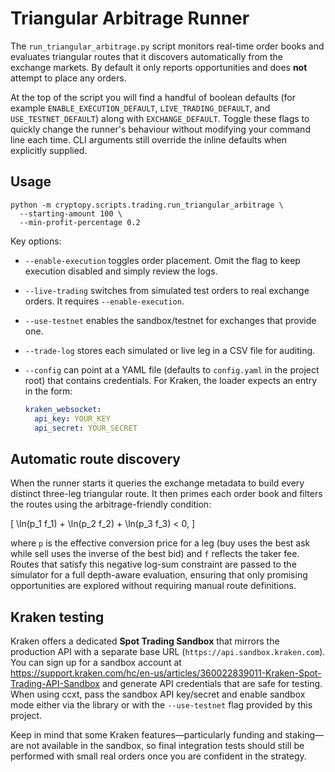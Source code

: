 # Triangular Arbitrage Runner

The `run_triangular_arbitrage.py` script monitors real-time order books and evaluates triangular routes that it discovers automatically from the exchange markets. By default it only reports opportunities and does **not** attempt to place any orders.

At the top of the script you will find a handful of boolean defaults (for example `ENABLE_EXECUTION_DEFAULT`, `LIVE_TRADING_DEFAULT`, and `USE_TESTNET_DEFAULT`) along with `EXCHANGE_DEFAULT`. Toggle these flags to quickly change the runner's behaviour without modifying your command line each time. CLI arguments still override the inline defaults when explicitly supplied.

## Usage

```
python -m cryptopy.scripts.trading.run_triangular_arbitrage \
  --starting-amount 100 \
  --min-profit-percentage 0.2
```

Key options:

- `--enable-execution` toggles order placement. Omit the flag to keep execution disabled and simply review the logs.
- `--live-trading` switches from simulated test orders to real exchange orders. It requires `--enable-execution`.
- `--use-testnet` enables the sandbox/testnet for exchanges that provide one.
- `--trade-log` stores each simulated or live leg in a CSV file for auditing.
- `--config` can point at a YAML file (defaults to `config.yaml` in the project root) that contains credentials. For Kraken, the loader expects an entry in the form:

  ```yaml
  kraken_websocket:
    api_key: YOUR_KEY
    api_secret: YOUR_SECRET
  ```

## Automatic route discovery

When the runner starts it queries the exchange metadata to build every distinct three-leg triangular route. It then primes each order book and filters the routes using the arbitrage-friendly condition:

\[
\ln(p_1 f_1) + \ln(p_2 f_2) + \ln(p_3 f_3) < 0,
\]

where `p` is the effective conversion price for a leg (buy uses the best ask while sell uses the inverse of the best bid) and `f` reflects the taker fee. Routes that satisfy this negative log-sum constraint are passed to the simulator for a full depth-aware evaluation, ensuring that only promising opportunities are explored without requiring manual route definitions.

## Kraken testing

Kraken offers a dedicated **Spot Trading Sandbox** that mirrors the production API with a separate base URL (`https://api.sandbox.kraken.com`). You can sign up for a sandbox account at <https://support.kraken.com/hc/en-us/articles/360022839011-Kraken-Spot-Trading-API-Sandbox> and generate API credentials that are safe for testing. When using ccxt, pass the sandbox API key/secret and enable sandbox mode either via the library or with the `--use-testnet` flag provided by this project.

Keep in mind that some Kraken features—particularly funding and staking—are not available in the sandbox, so final integration tests should still be performed with small real orders once you are confident in the strategy.
